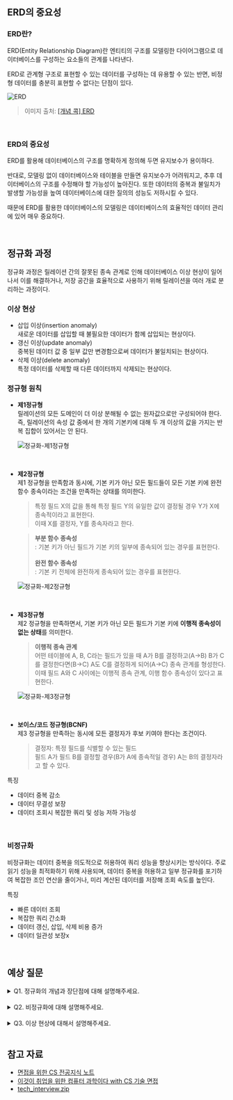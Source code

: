 ## ERD의 중요성

### ERD란?
ERD(Entity Relationship Diagram)란 엔티티의 구조를 모델링한 다이어그램으로 데이터베이스를 구성하는 요소들의 관계를 나타낸다.

ERD로 관계형 구조로 표현할 수 있는 데이터를 구성하는 데 유용할 수 있는 반면, 비정형 데이터를 충분히 표현할 수 없다는 단점이 있다.

![ERD](https://inblog.ai/_next/image?url=https%3A%2F%2Fwww.notion.so%2Fimage%2Fhttps%253A%252F%252Fprod-files-secure.s3.us-west-2.amazonaws.com%252F83c75a39-3aba-4ba4-a792-7aefe4b07895%252F72448d03-4bf4-4bff-81b4-775a532f4a0d%252FUntitled.png%3Ftable%3Dblock%26id%3Db9b46a50-a8ad-4cf5-95a7-ec682e1254c3%26cache%3Dv2&w=3840&q=75)
> 이미지 출처: [[개념 콕] ERD](https://nbcamp.spartacodingclub.kr/blog/%EA%B0%9C%EB%85%90-%EC%BD%95-%EC%9B%B9-%EA%B0%9C%EB%B0%9C-%EC%A7%80%EC%8B%9D-%ED%8E%B8-erd-21324)

<br>

### ERD의 중요성

ERD를 활용해 데이터베이스의 구조를 명확하게 정의해 두면 유지보수가 용이하다.

반대로, 모델링 없이 데이터베이스와 테이블을 만들면 유지보수가 어려워지고, 추후 데이터베이스의 구조를 수정해야 할 가능성이 높아진다.
또한 데이터의 중복과 불일치가 발생할 가능성을 높여 데이터베이스에 대한 질의의 성능도 저하시킬 수 있다.

때문에 ERD를 활용한 데이터베이스의 모델링은 데이터베이스의 효율적인 데이터 관리에 있어 매우 중요하다.

<br>

## 정규화 과정

정규화 과정은 릴레이션 간의 잘못된 종속 관계로 인해 데이터베이스 이상 현상이 일어나서 이를 해결하거나, 저장 공간을 효율적으로 사용하기 위해 릴레이션을 여러 개로 분리하는 과정이다.

### 이상 현상

- 삽입 이상(insertion anomaly)<br>
새로운 데이터를 삽입할 때 불필요한 데이터가 함께 삽입되는 현상이다.
- 갱신 이상(update anomaly)<br>
중복된 데이터 값 중 일부 값만 변경함으로써 데이터가 불일치되는 현상이다.
- 삭제 이상(delete anomaly)<br>
특정 데이터를 삭제할 때 다른 데이터까지 삭제되는 현상이다.

### 정규형 원칙

- **제1정규형**<br>
    릴레이션의 모든 도메인이 더 이상 분해될 수 없는 원자값으로만 구성되어야 한다.<br>
    즉, 릴레이션의 속성 값 중에서 한 개의 기본키에 대해 두 개 이상의 값을 가지는 반복 집합이 있어서는 안 된다.

    ![정규화-제1정규형](https://github.com/user-attachments/assets/4887726a-5a12-4fdf-b722-3cda49f17b48)


<br>

- **제2정규형**<br>
    제1 정규형을 만족함과 동시에, 기본 키가 아닌 모든 필드들이 모든 기본 키에 완전 함수 종속이라는 조건을 만족하는 상태를 의미한다.

    > 특정 필드 X의 값을 통해 특정 필드 Y의 유일한 값이 결정될 경우 Y가 X에 종속적이라고 표현한다.<br>
    이때 X를 결정자, Y를 종속자라고 한다.

    > **부분 함수 종속성**<br>
    : 기본 키가 아닌 필드가 기본 키의 일부에 종속되어 있는 경우를 표현한다.<br><br>
    **완전 함수 종속성**<br>
    : 기본 키 전체에 완전하게 종속되어 있는 경우를 표현한다.

    ![정규화-제2정규형](https://github.com/user-attachments/assets/f9399dca-febb-474c-9af7-45ec529cc279)


<br>

- **제3정규형** <br>
    제2 정규형을 만족하면서, 기본 키가 아닌 모든 필드가 기본 키에 **이행적 종속성이 없는 상태**를 의미한다.
     > **이행적 종속 관계**<br>
    어떤 테이블에 A, B, C라는 필드가 있을 때 A가 B를 결정하고(A->B) B가 C를 결정한다면(B->C) A도 C를 결정하게 되어(A->C) 종속 관계를 형성한다. <br>
    이때 필드 A와 C 사이에는 이행적 종속 관계, 이행 함수 종속성이 있다고 표현한다.

    ![정규화-제3정규형](https://github.com/user-attachments/assets/f54bbf42-f50f-434a-972d-68ad2de6bfb3)


<br>

- **보이스/코드 정규형(BCNF)**<br>
    제3 정규형을 만족하는 동시에 모든 결정자가 후보 키여야 한다는 조건이다.

    > 결정자: 특정 필드를 식별할 수 있는 필드<br>
    필드 A가 필드 B를 결정할 경우(B가 A에 종속적일 경우) A는 B의 결정자라고 할 수 있다.


특징
- 데이터 중복 감소
- 데이터 무결성 보장
- 데이터 조회시 복잡한 쿼리 및 성능 저하 가능성

<br>

### 비정규화

비정규화는 데이터 중복을 의도적으로 허용하여 쿼리 성능을 향상시키는 방식이다.
주로 읽기 성능을 최적화하기 위해 사용되며, 데이터 중복을 허용하고 일부 정규화를 포기하여
복잡한 조인 연산을 줄이거나, 미리 계산된 데이터를 저장해 조회 속도를 높인다.

특징
- 빠른 데이터 조회
- 복잡한 쿼리 간소화
- 데이터 갱신, 삽입, 삭제 비용 증가
- 데이터 일관성 보장x

<br>

## 예상 질문

<details>
<summary> 
Q1. 정규화의 개념과 장단점에 대해 설명해주세요.
</summary>

<br>

    정규화는 데이터의 중복방지, 무결성을 충족시키기 위해 데이터 및 테이블을 분할하는 것을 의미합니다.
    정규화를 함으로써 이상현상을 방지할 수 있다는 장점이 있고, 릴레이션 간의 연산이 많아질 수 있다는 단점이 있습니다.

</details>

<br>

<details>
<summary> 
Q2. 비정규화에 대해 설명해주세요.
</summary>

<br>

    비정규화란 데이터 중복을 의도적으로 허용하여 쿼리 성능을 향상시키는 방식을 말합니다.

    과도한 조인 연산으로 성능이 저하되는 경우, 데이터 중복을 허용하여 조인 연산을 줄이거나, 미리 계산된 데이터를 저장해 조회 속도를 높일 수 있습니다.

    자주 사용되는 데이터를 한 테이블에 저장하거나 중복된 데이터로 관리를 통해 복잡한 쿼리를 간소화할 수 있고, 데이터 액세스 비용을 감소시키는 이점을 얻을 수 있습니다.

    반면 데이터가 중복하여 저장되므로 저장 공간이 비효율적으로 사용되고, 데이터 무결성을 유지하기 위해 추가적인 로직을 구현해야 하므로 설계 및 유지보수 복잡도가 증가합니다.
    

    +) 정규화가 필요하지 않은 상황?
    검색의 성능이 중요한 경우 비정규화를 고려할 수 있습니다.
    NoSQL 데이터베이스에서는 성능 최적화를 위해 기본적으로 데이터를 정규화하지 않습니다.

</details>

<br>


<details>
<summary> 
Q3. 이상 현상에 대해서 설명해주세요.
</summary>

<br>

    이상현상은 데이터베이스 설계에서 정규화를 적절히 수행하지 않은 경우 발생하는 데이터 무결성 문제를 말합니다. 주로 데이터의 삽입, 삭제, 갱신 작업에서 문제가 발생하며, 데이터가 중복되거나 비효율적인 구조로 저장되어 있을 때 발생할 가능성이 높습니다.

    - 삽입 이상: 데이터를 삽입할 때 불필요한 추가 정보도 함께 입력됨
    - 삭제 이상: 특정 데이터를 삭제하면 관련된 다른 데이터도 함께 삭제됨
    - 갱신 이상: 중복된 데이터가 여러 곳에 저장되어 있을 때, 하나의 값을 수정하면 관련된 다른 데이터도 모두 수정해야 함

    이러한 이상현상은 데이터 정규화를 통해 해결할 수 있습니다.

</details>

<br>

## 참고 자료
- [면접을 위한 CS 전공지식 노트](https://product.kyobobook.co.kr/detail/S000001834833)
- [이것이 취업을 위한 컴퓨터 과학이다 with CS 기술 면접](https://product.kyobobook.co.kr/detail/S000214014967)
- [tech_interview.zip](https://github.com/4z7l/tech_interview.zip/blob/main/%EC%A7%81%EB%AC%B4/Database.md)
